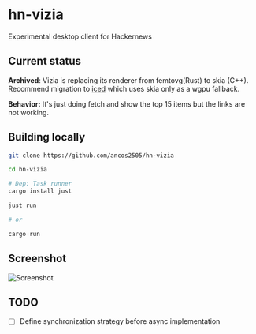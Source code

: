 # hn-vizia

Experimental desktop client for Hackernews

## Current status

**Archived**: Vizia is replacing its renderer from femtovg(Rust) to skia (C++).
Recommend migration to [iced](https://github.com/iced-rs/iced) which uses skia only as a wgpu fallback.


**Behavior:** It's just doing fetch and show the top 15 items but the links are not working.

## Building locally

```sh
git clone https://github.com/ancos2505/hn-vizia

cd hn-vizia

# Dep: Task runner
cargo install just

just run

# or

cargo run
```

## Screenshot

![Screenshot](/doc/img/screenshot.png)

## TODO

- [ ] Define synchronization strategy before async implementation
